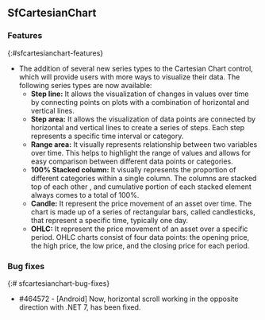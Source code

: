 ## SfCartesianChart 

### Features
{:#sfcartesianchart-features}

* The addition of several new series types to the Cartesian Chart control, which will provide users with more ways to visualize their data. The following series types are now available:
   * **Step line:** It allows the visualization of changes in values over time by connecting points on plots with a combination of horizontal and vertical lines.
   * **Step area:** It allows the visualization of data points are connected by horizontal and vertical lines to create a series of steps. Each step represents a specific time interval or category.
   * **Range area:**  It visually represents relationship between two variables over time. This helps to highlight the range of values and allows for easy comparison between different data points or categories.
   * **100% Stacked column:** It visually represents the proportion of different categories within a single column. The columns are stacked top of each other , and cumulative portion of each stacked element always comes to a total of 100%.
   * **Candle:** It represent the price movement of an asset over time. The chart is made up of a series of rectangular bars, called candlesticks, that represent a specific time, typically one day.
   * **OHLC:** It represent the price movement of an asset over a specific period. OHLC charts consist of four data points: the opening price, the high price, the low price, and the closing price for each period. 

### Bug fixes
{:# sfcartesianchart-bug-fixes}
  * \#464572 - [Android] Now, horizontal scroll working in the opposite direction with .NET 7, has been fixed.   

